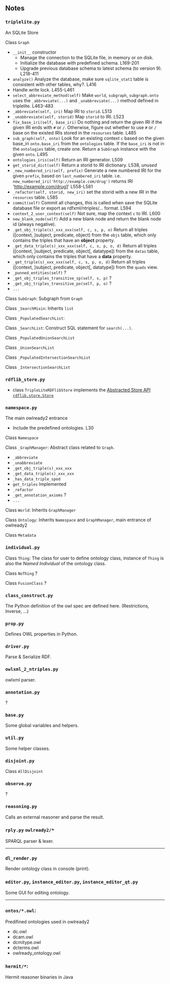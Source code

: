 ## Notes
### `triplelite.py`
 An SQLite Store

 Class `Graph`
  - `__init__` constructor
      - Manage the connection to the SQLite file, in memory or on disk.
      - Initialize the database with predefined schema. L169-201
      - Upgrade previous database schema to latest schema (to version 9). L218-411
  - `analyze()` Analyze the database, make sure `sqlite_stat1` table is consistent with other tables, why?. L416
  - Handle write lock. L455-L461
  - `select_abbreviate_method(self)` Make `world`, `subgraph`, `subgraph.onto` uses the `_abbreviate(...)` and
    `_unabbreviate(...)` method defined in triplelite. L463-483
  - `_abbreviate(self, iri)` Map IRI to `storid`.  L513
  - `_unabbreviate(self, storid)` Map `storid` to IRI. L523
  - `fix_base_iri(self, base_iri)` Do nothing and return the given IRI if the given IRI ends with `#` or `/`. 
    Otherwise, figure out whether to use `#` or `/` base on the existed IRIs stored in the `resourses` table. L485
  - `sub_graph(self, onto)`  Look for an existing context `c` based on the given base_iri `onto.base_iri` from the `ontologies` table.
   If the `base_iri` is not in the `ontologies` table, create one. Return a `SubGraph` instance with the given `onto`. L495
  - `ontologies_iris(self)` Return an IRI generator. L509
  - `get_storid_dict(self)` Return a storid to IRI dictionary. L538, *unused*
  - `_new_numbered_iri(self, prefix)` Generate a new numbered IRI for the given `prefix`, based on `last_numbered_iri` table. 
    i.e. `new_numbered_iri('http://example.com/drug')` returns IRI 'http://example.com/drug1' L558-L581
  - `_refactor(self, storid, new_iri)` set the storid with a new IRI in the `resources` table. L585
  - `commit(self)` Commit all changes, this is called when save the SQLite database file or export as rdfxml/ntriples/... format. L594
  - `context_2_user_context(self)` Not sure, map the context `c` to IRI. L600
  - `new_blank_node(self)` Add a new blank node and return the blank node id (always negative).
  - `_get_obj_triple(s)_xxx_xxx(self, c, s, p, o)`  Return all triples ([context, ]subject, predicate, object) from the `objs` table, which only contains the triples that have an **object** property.
  - `_get_data_triple(s)_xxx_xxx(self, c, s, p, o, d)` Return all triples ([context, ]subject, predicate, object[, datatype]) from the `datas` table, which only contains the triples that have a **data** property.
  - `_get_triple(s)_xxx_xxx(self, c, s, p, o, d)` Return all triples ([context, ]subject, predicate, object[, datatype]) from the `quads` view.
  - `_punned_entities(self)` ?
  - `_get_obj_triples_transitive_sp(self, s, p)` ?
  - `_get_obj_triples_transitive_po(self, p, o)` ?
  - `...`

  Class `SubGraph`: Subgraph from `Graph`
    
  Class `_SearchMixin`: Inherits `list`

  Class `_PopulatedSearchList`: 

  Class `_SearchList`: Construct SQL statement for `search(...)`.

  Class `_PopulatedUnionSearchList`
  
  Class `_UnionSearchList`
  
  Class `_PopulatedIntersectionSearchList`
  
  Class `_IntersectionSearchList`

### `rdflib_store.py`

  - class `TripleLiteRDFlibStore` implements the [Abstracted Store API `rdflib.store.Store`](https://rdflib.readthedocs.io/en/stable/apidocs/rdflib.html#rdflib.store.Store)

### `namespace.py`
  
  The main owlready2 entrance 
  - Include the predefined ontologies. L30
  
  Class `Namespace`
  
  Class `_GraphManager`: Abstract class related to `Graph`.
  - `_abbreviate`
  - `_unabbreviate`
  - `_get_obj_triple(s)_xxx_xxx`
  - `_get_data_triple(s)_xxx_xxx`
  - `_has_data_triple_spod`
  - `get_triples` Implemented
  - `_refactor`
  - `_get_annotation_axioms` ?
  - `...`

  Class `World`: Inherits `GraphManager`
  
  Class `Ontology`: Inherits `Namespace` and `GraphManager`, main entrance of owlready2

  Class `Metadata`

### `individual.py`
Class `Thing`: The class for user to define ontology class, instance of `Thing` is also the *Named Individual* of the ontology class.

Class `NoThing` ?

Class `FusionClass` ?

### `class_construct.py`
The Python definition of the owl spec are defined here. (Restrictions, Inverse, ...)

### `prop.py`
Defines OWL properties in Python.

### `driver.py`
Parse & Serialize RDF.

### `owlxml_2_ntriples.py`
owlxml parser. 

### `annotation.py` 
?

### `base.py`
Some global variables and helpers.

### `util.py`
Some helper classes.

### `disjoint.py`
Class `AllDisjoint`

### `observe.py` 
?

### `reasoning.py`
Calls an external reasoner and parse the result.

### `rply.py` `owlready2/*`
SPARQL parser & lexer.

--- 
### `dl_render.py`
Render ontology class in console (print).

###  `editor.py`, `instance_editor.py`, `instance_editor_qt.py`
Some GUI for editing ontology.

---
### `ontos/*.owl`: 
Predifined ontologies used in owlready2
 - dc.owl
 - dcam.owl
 - dcmitype.owl
 - dcterms.owl
 - owlready_ontology.owl

### `hermit/*`:
Hermit reasoner binaries in Java